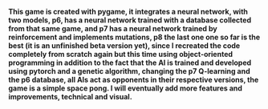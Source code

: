 **This game is created with pygame, it integrates a neural network, with two models, p6, has a neural network trained with a database collected from that same game, and p7 has a neural network trained by reinforcement and implements mutations, p8 the last one one so far is the best (it is an unfinished beta version yet), since I recreated the code completely from scratch again but this time using object-oriented programming in addition to the fact that the AI ​​is trained and developed using pytorch and a genetic algorithm, changing the p7 Q-learning and the p6 database, all AIs act as opponents in their respective versions, the game is a simple space pong. I will eventually add more features and improvements, technical and visual.**
